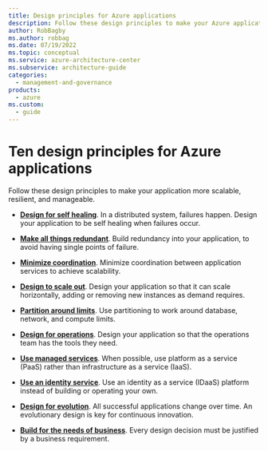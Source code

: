 ```yaml
---
title: Design principles for Azure applications
description: Follow these design principles to make your Azure application more scalable, resilient, and manageable.
author: RobBagby
ms.author: robbag
ms.date: 07/19/2022
ms.topic: conceptual
ms.service: azure-architecture-center
ms.subservice: architecture-guide
categories:
  - management-and-governance
products:
  - azure
ms.custom:
  - guide
---
```


# Ten design principles for Azure applications

Follow these design principles to make your application more scalable, resilient, and manageable.

* **[Design for self healing](self-healing.md)**. In a distributed system, failures happen. Design your application to be self healing when failures occur.

* **[Make all things redundant](redundancy.md)**. Build redundancy into your application, to avoid having single points of failure.

* **[Minimize coordination](minimize-coordination.yml)**. Minimize coordination between application services to achieve scalability.

* **[Design to scale out](scale-out.md)**. Design your application so that it can scale horizontally, adding or removing new instances as demand requires.

* **[Partition around limits](partition.md)**. Use partitioning to work around database, network, and compute limits.

* **[Design for operations](design-for-operations.md)**. Design your application so that the operations team has the tools they need.

* **[Use managed services](managed-services.md)**. When possible, use platform as a service (PaaS) rather than infrastructure as a service (IaaS).

* **[Use an identity service](identity.md)**. Use an identity as a service (IDaaS) platform instead of building or operating your own.

* **[Design for evolution](design-for-evolution.md)**. All successful applications change over time. An evolutionary design is key for continuous innovation.

* **[Build for the needs of business](build-for-business.md)**. Every design decision must be justified by a business requirement.

